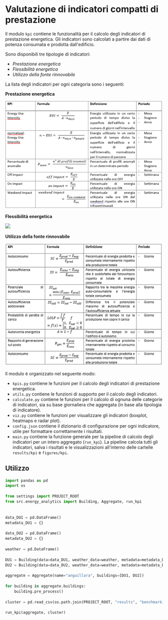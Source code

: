 # Valutazione di indicatori compatti di prestazione

Il modulo `kpi` contiene le funzionalità per il calcolo degli indicatori di prestazione energetica. Gli indicatori sono calcolati a partire dai dati di potenza consumata e prodotta dall'edificio.

Sono disponibili tre tipologie di indicatori:
- *Prestazione energetica*
- *Flessibilità energetica*
- *Utilizzo della fonte rinnovabile*

La lista degli indicatori per ogni categoria sono i seguenti:

**Prestazione energetica**

![](static/kpi_prestazione_energetica.png)

**Flessibilità energetica**

![](static/kpi_flessibilità.png)

**Utilizzo della fonte rinnovabile**

![](static/kpi_fonte_rinnovabile.png)

Il modulo è organizzato nel seguente modo:
- `kpis.py` contiene le funzioni per il calcolo degli indicatori di prestazione energetica.
- `utils.py` contiene le funzioni di supporto per il calcolo degli indicatori.
- `calculate.py` contiene le funzioni per il calcolo di ognuna delle categorie di indicatori, sia su base giornaliera che aggregata (in base alla tipologia di indicatore).
- `viz.py` contiene le funzioni per visualizzare gli indicatori (boxplot, heatmaps e radar plot).
- `config.json` contiene il dizionario di configurazione per ogni indicatore, utile per formattare correttamente i risultati.
- `main.py` contiene la funzione generale per la pipeline di calcolo degli indicatori per un intero aggregato (`run_kpi`). La pipeline calcola tutti gli indicatori, salva i risultati e le visualizzazioni all'interno delle cartelle `results/kpi` e `figures/kpi`.

## Utilizzo

```python
import pandas as pd
import os

from settings import PROJECT_ROOT
from src.energy_analytics import Building, Aggregate, run_kpi


data_DU1 = pd.DataFrame()
metadata_DU1 = {}

data_DU2 = pd.DataFrame()
metadata_DU2 = {}

weather = pd.DataFrame()

DU1 = Building(data=data_DU1, weather_data=weather, metadata=metadata_DU1)
DU2 = Building(data=data_DU2, weather_data=weather, metadata=metadata_DU2)

aggregate = Aggregate(name="anguillara", buildings=[DU1, DU2])

for building in aggregate.buildings:
    building.pre_process()

cluster = pd.read_csv(os.path.join(PROJECT_ROOT, "results", "benchmarking", "cluster_anguillara_assigned.csv"))

run_kpi(aggregate, cluster)
```